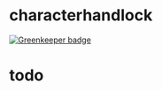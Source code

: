 # characterhandlock

[![Greenkeeper badge](https://badges.greenkeeper.io/liuliangsir/character-handlock.svg)](https://greenkeeper.io/)

# todo
